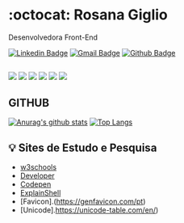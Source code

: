 # :octocat: Rosana Giglio

Desenvolvedora Front-End

[![Linkedin Badge](https://img.shields.io/badge/-LinkedIn-blue?style=flat-square&logo)](https://www.linkedin.com/in/rosanagiglio/)
[![Gmail Badge](https://img.shields.io/badge/-Gmail-c14438?style=flat-square&logo=Gmail&logoColor=white)](mailto:rosanagiglio@gmail.com)
[![Github Badge](https://img.shields.io/badge/-Github-000?style=flat-square&logo=Github&logoColor=white)](https://github.com/gigliorosana)

##
![](https://img.shields.io/badge/‎-HTML-CC342D?logo=html5&logoColor=white&style=plastic)
![](https://img.shields.io/badge/‎-CSS-1572B6?logo=css3&logoColor=white&style=plastic)
![](https://img.shields.io/badge/‎-JavaScript-F7DF1E?logo=javascript&logoColor=white&style=plastic)
![](https://img.shields.io/badge/‎-Git-F05032?logo=git&logoColor=white&style=plastic)
![](https://img.shields.io/badge/‎-GitHub-181717?logo=github&logoColor=white&style=plastic)
![](https://img.shields.io/badge/‎-VS%20Code-007ACC?logo=visual-studio-code&logoColor=white&style=plastic)

## GITHUB
[![Anurag's github stats](https://github-readme-stats.vercel.app/api?username=GiglioRosana&hide=issues&show_icons=true&title_color=61dafb&text_color=FFFFFF&icon_color=61dafb&bg_color=20232a)](https://github.com/GiglioRosana/github-readme-stats)
[![Top Langs](https://github-readme-stats.vercel.app/api/top-langs/?username=GiglioRosana&layout=compact&title_color=61dafb&text_color=FFFFFF&icon_color=61dafb&bg_color=20232a)](https://github.com/GiglioRosana/github-readme-stats)


## 💡 Sites de Estudo e Pesquisa

- [w3schools](https://www.w3schools.com/html/default.asp)
- [Developer](https://developer.mozilla.org/pt-BR/docs/Learn/Forms)
- [Codepen](https://codepen.io/gigliorosana/)
- [ExplainShell](https://explainshell.com/)
- [Favicon].(https://genfavicon.com/pt)
- [Unicode].https://unicode-table.com/en/)
